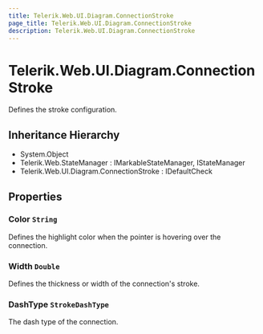 ```yaml
---
title: Telerik.Web.UI.Diagram.ConnectionStroke
page_title: Telerik.Web.UI.Diagram.ConnectionStroke
description: Telerik.Web.UI.Diagram.ConnectionStroke
---
```


# Telerik.Web.UI.Diagram.ConnectionStroke

Defines the stroke configuration.

## Inheritance Hierarchy

* System.Object
* Telerik.Web.StateManager : IMarkableStateManager, IStateManager
* Telerik.Web.UI.Diagram.ConnectionStroke : IDefaultCheck

## Properties

###  Color `String`

Defines the highlight color when the pointer is hovering over the connection.

###  Width `Double`

Defines the thickness or width of the connection's stroke.

###  DashType `StrokeDashType`

The dash type of the connection.

